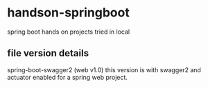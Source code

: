 # handson-springboot
spring boot hands on projects tried in local


file version details
--------------------------
spring-boot-swagger2 (web v1.0)
this version is with swagger2 and actuator enabled for a spring web project. 
